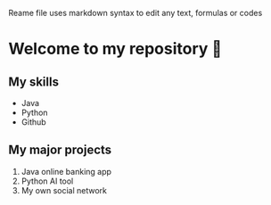 Reame file uses markdown syntax to edit any text, formulas or codes

# Welcome to my repository 👾


## My skills
- Java
- Python
- Github

## My major projects 

1. Java online banking app
2. Python AI tool
3. My own social network



